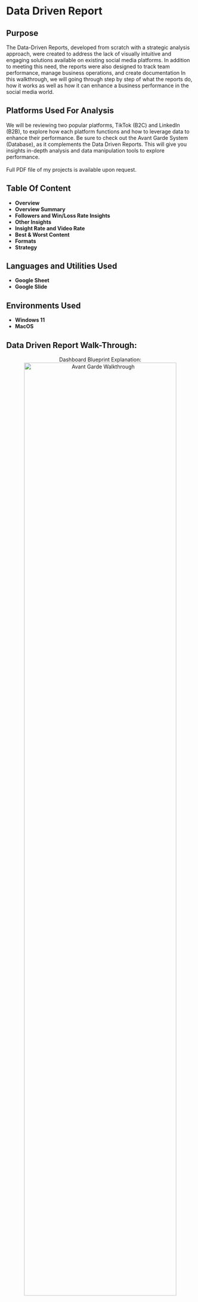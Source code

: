 <h1>Data Driven Report</h1>

<h2>Purpose</h2>
The Data-Driven Reports, developed from scratch with a strategic analysis approach, were created to address the lack of visually intuitive and engaging solutions available on existing social media platforms. In addition to meeting this need, the reports were also designed to track team performance, manage business operations, and create documentation In this walkthrough, we will going through step by step of what the reports do, how it works as well as how it can enhance a business performance in the social media world. 

<h2>Platforms Used For Analysis</h2>
We will be reviewing two popular platforms, TikTok (B2C) and LinkedIn (B2B), to explore how each platform functions and how to leverage data to enhance their performance. Be sure to check out the Avant Garde System (Database), as it complements the Data Driven Reports. This will give you insights in-depth analysis and data manipulation tools to explore performance.
<br />
<br />
Full PDF file of my projects is available upon request. 
<br />

<h2>Table Of Content</h2>

- <b>Overview</b> 
- <b>Overview Summary</b> 
- <b>Followers and Win/Loss Rate Insights</b>
- <b>Other Insights</b>
- <b>Insight Rate and Video Rate</b>
- <b>Best & Worst Content</b>
- <b>Formats</b>
- <b>Strategy</b> 

<h2>Languages and Utilities Used</h2>

- <b>Google Sheet</b> 
- <b>Google Slide</b>

<h2>Environments Used </h2>

- <b>Windows 11</b>
- <b>MacOS</b>

<h2>Data Driven Report Walk-Through:</h2>

<p align="center">
Dashboard Blueprint Explanation: <br/>
<img src="https://i.imgur.com/pq9VtCT.png" height="80%" width="90%" alt="Avant Garde Walkthrough"/>
<br />
<br />
Dashboard Table Of Content: <br />
<img src="https://i.imgur.com/h9MQqpQ.png" height="80%" width="90%" alt="Avant Garde Walkthrough"/>
<br />
<br />
Dashboard Follower Growth: <br />
<img src="https://i.imgur.com/odVU643.png" height="80%" width="90%" alt="Avant Garde Walkthrough"/>
<br />
<br />
Dashboard Demographics (Geography):  <br/>
<img src="https://i.imgur.com/bHRdNL9.png" height="80%" width="90%" alt="Avant Garde Walkthrough"/>
<br />
<br />
Dashboard Demographics (Age & Gender):  <br/>
<img src="https://i.imgur.com/IeurUcp.png" height="80%" width="90%" alt="Avant Garde Walkthrough"/>
<br />
<br />
Dashboard Demographic (Industry & Job Function):  <br/>
<img src="https://i.imgur.com/uDrJdF7.png" height="80%" width="90%" alt="Avant Garde Walkthrough"/>
<br />
<br />
Dashboard Overview:  <br/>
<img src="https://i.imgur.com/L8szLIk.png" height="80%" width="90%" alt="Avant Garde Walkthrough"/>
<br />
<br />
Dashboard Overview (Explanation Of Win/Loss Rate):  <br/>
<img src="https://i.imgur.com/jptgSSx.png" height="80%" width="90%" alt="Avant Garde Walkthrough"/>
<br />
<br />
Dashboard Insights:  <br/>
<img src="https://i.imgur.com/7PdrGdS.png" height="80%" width="90%" alt="Avant Garde Walkthrough"/>
<br />
<br />
Dashboard Insights:  <br/>
<img src="https://i.imgur.com/eJggU4K.png" height="80%" width="90%" alt="Avant Garde Walkthrough"/>
<br />
<br />
Dashboard Rate:  <br/>
<img src="https://i.imgur.com/91qewLA.png" height="80%" width="90%" alt="Avant Garde Walkthrough"/>
<br />
<br />
Dashboard Statlab:  <br/>
<img src="https://i.imgur.com/zgkCChu.png" height="80%" width="90%" alt="Avant Garde Walkthrough"/>
<br />
<br />
Dashboard Statlab:  <br/>
<img src="https://i.imgur.com/mzHdxHL.png" height="80%" width="90%" alt="Avant Garde Walkthrough"/>
<br />
<br />
Statlab Formula Explanation:  <br/>
<img src="https://i.imgur.com/1xVAffL.png" height="80%" width="90%" alt="Avant Garde Walkthrough"/>
<br />
<br />
Filter (Best Content):  <br/>
<img src="https://i.imgur.com/OyqZXXy.png" height="80%" width="90%" alt="Avant Garde Walkthrough"/>
<br />
<br />
Filter (Worst Content):  <br/>
<img src="https://i.imgur.com/Sy4RAx1.png" height="80%" width="90%" alt="Avant Garde Walkthrough"/>
<br />
<br />
Content Stats (Individual Stats):  <br/>
<img src="https://i.imgur.com/krC6jSr.png" height="80%" width="90%" alt="Avant Garde Walkthrough"/>
<br />
<br />
Content Stats (Individual Stats):  <br/>
<img src="https://i.imgur.com/mH9yB8X.png" height="80%" width="90%" alt="Avant Garde Walkthrough"/>
<br />
<br />
Content Stats (Individual Stats):  <br/>
<img src="https://i.imgur.com/WT9Ypgy.png" height="80%" width="90%" alt="Avant Garde Walkthrough"/>
<br />
<br />
Content Stats (Individual Stats):  <br/>
<img src="https://i.imgur.com/lpAgQQC.png" height="80%" width="90%" alt="Avant Garde Walkthrough"/>
<br />
<br />
Algorithm Alchemy (How The Algorithm Works):  <br/>
<img src="https://i.imgur.com/z7jTzNx.png" height="80%" width="90%" alt="Avant Garde Walkthrough"/>
<br />
<br />
Algorithm Alchemy (How The Algorithm Works):  <br/>
<img src="https://i.imgur.com/oK6W2I0.png" height="80%" width="90%" alt="Avant Garde Walkthrough"/>
<br />
<br />
Algorithm Alchemy (How The Algorithm Works):  <br/>
<img src="https://i.imgur.com/dU1EnoC.png" height="80%" width="90%" alt="Avant Garde Walkthrough"/>
<br />
<br />
Technical/Backend (Sneak Peak):  <br/>
<img src="https://i.imgur.com/g1u4nyQ.png" height="80%" width="90%" alt="Avant Garde Walkthrough"/>
<br />
<br />
Thank You!  <br/>
<img src="https://i.imgur.com/MujJcaQ.png" height="80%" width="90%" alt="Avant Garde Walkthrough"/>
</p>
